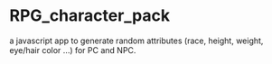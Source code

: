 # RPG_character_pack
a javascript app to generate random attributes (race, height, weight, eye/hair color ...) for PC and NPC.
